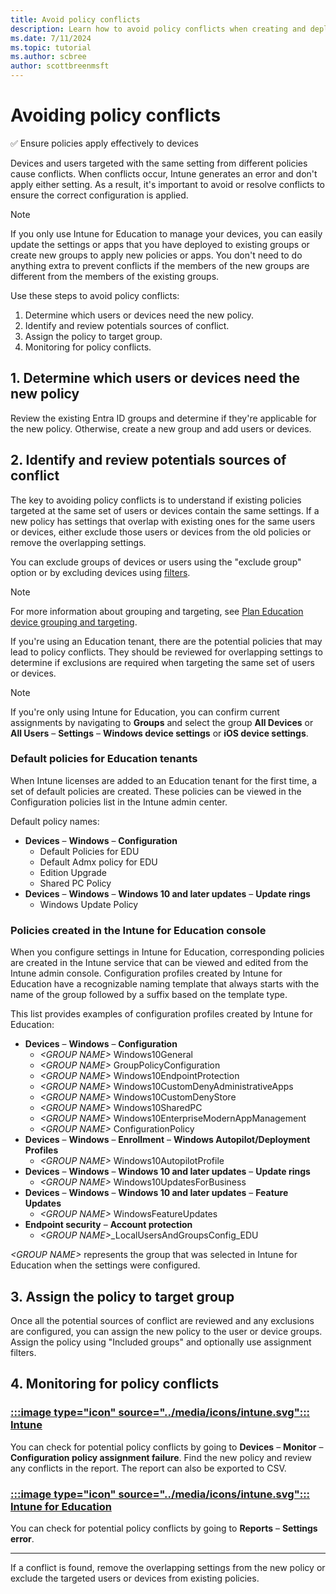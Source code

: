 ```yaml
---
title: Avoid policy conflicts
description: Learn how to avoid policy conflicts when creating and deploying new policies.
ms.date: 7/11/2024
ms.topic: tutorial
ms.author: scbree
author: scottbreenmsft
---
```


# Avoiding policy conflicts

✅ Ensure policies apply effectively to devices

Devices and users targeted with the same setting from different policies cause conflicts. When conflicts occur, Intune generates an error and don't apply either setting. As a result, it's important to avoid or resolve conflicts to ensure the correct configuration is applied.

> [!NOTE]
> If you only use Intune for Education to manage your devices, you can easily update the settings or apps that you have deployed to existing groups or create new groups to apply new policies or apps. You don't need to do anything extra to prevent conflicts if the members of the new groups are different from the members of the existing groups.

Use these steps to avoid policy conflicts:

1. Determine which users or devices need the new policy.
1. Identify and review potentials sources of conflict.
1. Assign the policy to target group.
1. Monitoring for policy conflicts.

## 1. Determine which users or devices need the new policy

Review the existing Entra ID groups and determine if they're applicable for the new policy. Otherwise, create a new group and add users or devices.

## 2. Identify and review potentials sources of conflict

The key to avoiding policy conflicts is to understand if existing policies targeted at the same set of users or devices contain the same settings. If a new policy has settings that overlap with existing ones for the same users or devices, either exclude those users or devices from the old policies or remove the overlapping settings.

You can exclude groups of devices or users using the "exclude group" option or by excluding devices using [filters](/mem/intune/fundamentals/filters).

> [!NOTE]
> For more information about grouping and targeting, see [Plan Education device grouping and targeting](plan-grouping.md).

If you're using an Education tenant, there are the potential policies that may lead to policy conflicts. They should be reviewed for overlapping settings to determine if exclusions are required when targeting the same set of users or devices.

> [!NOTE]
> If you're only using Intune for Education, you can confirm current assignments by navigating to **Groups** and select the group **All Devices** or **All Users** – **Settings** – **Windows device settings** or **iOS device settings**.

### Default policies for Education tenants

When Intune licenses are added to an Education tenant for the first time, a set of default policies are created. These policies can be viewed in the Configuration policies list in the Intune admin center.

Default policy names:

- **Devices** – **Windows** – **Configuration**
  - Default Policies for EDU
  - Default Admx policy for EDU
  - Edition Upgrade
  - Shared PC Policy
- **Devices** – **Windows** – **Windows 10 and later updates** – **Update rings**
  - Windows Update Policy

### Policies created in the Intune for Education console

When you configure settings in Intune for Education, corresponding policies are created in the Intune service that can be viewed and edited from the Intune admin console. Configuration profiles created by Intune for Education have a recognizable naming template that always starts with the name of the group followed by a suffix based on the template type.

This list provides examples of configuration profiles created by Intune for Education:

- **Devices** – **Windows** – **Configuration**
  - *\<GROUP NAME>* Windows10General
  - *\<GROUP NAME>* GroupPolicyConfiguration
  - *\<GROUP NAME>* Windows10EndpointProtection
  - *\<GROUP NAME>* Windows10CustomDenyAdministrativeApps
  - *\<GROUP NAME>* Windows10CustomDenyStore
  - *\<GROUP NAME>* Windows10SharedPC
  - *\<GROUP NAME>* Windows10EnterpriseModernAppManagement
  - *\<GROUP NAME>* ConfigurationPolicy
- **Devices** – **Windows** – **Enrollment** – **Windows Autopilot/Deployment Profiles**
  - *\<GROUP NAME>* Windows10AutopilotProfile
- **Devices** – **Windows** – **Windows 10 and later updates** – **Update rings**
  - *\<GROUP NAME>* Windows10UpdatesForBusiness
- **Devices** – **Windows** – **Windows 10 and later updates** – **Feature Updates**
  - *\<GROUP NAME>* WindowsFeatureUpdates
- **Endpoint security** – **Account protection**
  - *\<GROUP NAME>*_LocalUsersAndGroupsConfig_EDU

*\<GROUP NAME>* represents the group that was selected in Intune for Education when the settings were configured.

## 3. Assign the policy to target group

Once all the potential sources of conflict are reviewed and any exclusions are configured, you can assign the new policy to the user or device groups. Assign the policy using "Included groups" and optionally use assignment filters.

## 4. Monitoring for policy conflicts

### [:::image type="icon" source="../media/icons/intune.svg"::: Intune](#tab/intune)

You can check for potential policy conflicts by going to **Devices** – **Monitor** – **Configuration policy assignment failure**. Find the new policy and review any conflicts in the report. The report can also be exported to CSV.

### [:::image type="icon" source="../media/icons/intune.svg"::: Intune for Education](#tab/intune-for-education)

You can check for potential policy conflicts by going to **Reports** – **Settings error**.

---

If a conflict is found, remove the overlapping settings from the new policy or exclude the targeted users or devices from existing policies.
